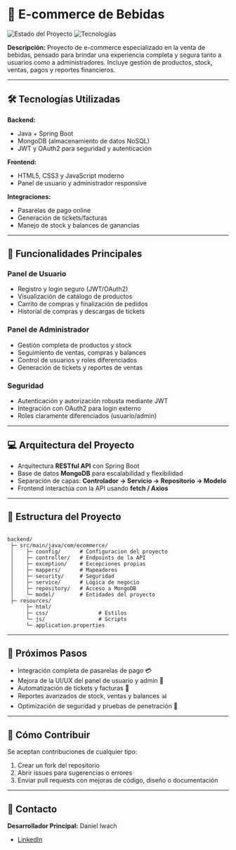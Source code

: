# 🍹 E-commerce de Bebidas

![Estado del Proyecto](https://img.shields.io/badge/Estado-En%20Desarrollo-orange) ![Tecnologías](https://img.shields.io/badge/Tecnologías-Spring%20Boot%20%7C%20MongoDB%20%7C%20JWT%20%7C%20OAuth2%20%7C%20HTML%2FCSS%2FJS-blue)

**Descripción:**
Proyecto de e-commerce especializado en la venta de bebidas, pensado para brindar una experiencia completa y segura tanto a usuarios como a administradores. Incluye gestión de productos, stock, ventas, pagos y reportes financieros.

---

## 🛠 Tecnologías Utilizadas

**Backend:**

* Java + Spring Boot
* MongoDB (almacenamiento de datos NoSQL)
* JWT y OAuth2 para seguridad y autenticación

**Frontend:**

* HTML5, CSS3 y JavaScript moderno
* Panel de usuario y administrador responsive

**Integraciones:**

* Pasarelas de pago online
* Generación de tickets/facturas
* Manejo de stock y balances de ganancias

---

## 📌 Funcionalidades Principales

### Panel de Usuario

* Registro y login seguro (JWT/OAuth2)
* Visualización de catálogo de productos
* Carrito de compras y finalización de pedidos
* Historial de compras y descargas de tickets

### Panel de Administrador

* Gestión completa de productos y stock
* Seguimiento de ventas, compras y balances
* Control de usuarios y roles diferenciados
* Generación de tickets y reportes de ventas

### Seguridad

* Autenticación y autorización robusta mediante JWT
* Integración con OAuth2 para login externo
* Roles claramente diferenciados (usuario/admin)

---

## 💻 Arquitectura del Proyecto

* Arquitectura **RESTful API** con Spring Boot
* Base de datos **MongoDB** para escalabilidad y flexibilidad
* Separación de capas: **Controlador → Servicio → Repositorio → Modelo**
* Frontend interactúa con la API usando **fetch / Axios**

---

## 📂 Estructura del Proyecto

```

backend/
 ├─ src/main/java/com/ecommerce/
 │    ├─ coonfig/      # Configuracion del proyecto
 │    ├─ controller/   # Endpoints de la API
 │    ├─ exception/    # Excepciones propias
 │    ├─ mappers/      # Mapeadores
 │    ├─ security/     # Seguridad
 │    ├─ service/      # Lógica de negocio
 │    ├─ repository/   # Acceso a MongoDB
 │    └─ model/        # Entidades del proyecto
 ├─ resources/
      ├─ html/
      ├─ css/                # Estilos
      └─ js/                 # Scripts
      └─ application.properties
```

---

## 🚀 Próximos Pasos

* Integración completa de pasarelas de pago 💳
* Mejora de la UI/UX del panel de usuario y admin 🎨
* Automatización de tickets y facturas 🧾
* Reportes avanzados de stock, ventas y balances 📊
* Optimización de seguridad y pruebas de penetración 🔐

---

## 🤝 Cómo Contribuir

Se aceptan contribuciones de cualquier tipo:

1. Crear un fork del repositorio
2. Abrir issues para sugerencias o errores
3. Enviar pull requests con mejoras de código, diseño o documentación

---

## 📧 Contacto

**Desarrollador Principal:** Daniel Iwach

* [LinkedIn](https://www.linkedin.com/in/daniel-iwach)
